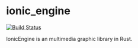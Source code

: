 # ionic_engine

[![Build Status](https://travis-ci.org/AperEntertainment/ionic_engine.svg?branch=master)](https://travis-ci.org/AperEntertainment/ionic_engine)

IonicEngine is an multimedia graphic library in Rust.
